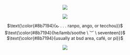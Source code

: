 <p align="center">
<img src="https://files.catbox.moe/ot8xll.png"/>
</p>

<p align="center">
<img src="https://files.catbox.moe/92sqg4.png"/>
</p>

<p align="center">
$\text{\color{#8b7194}{౿ . . . ranpo, ango, or tecchou}}$ <br>
$\text{\color{#8b7194}{he/lamb/soothe \ ︶ \ seventeen}}$ <br>
$\text{\color{#8b7194}{usually at bsd area, café, or pi}}$ 
</p>

<p align="center">
<img src="https://files.catbox.moe/2q3kx4.png"/>
</p>
